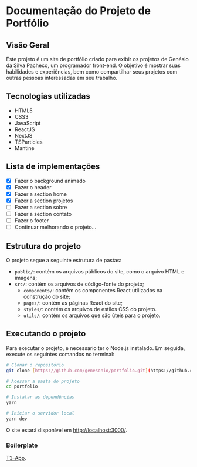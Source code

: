 # Documentação do Projeto de Portfólio

## Visão Geral

Este projeto é um site de portfólio criado para exibir os projetos de Genésio da Silva Pacheco, um programador front-end. O objetivo é mostrar suas habilidades e experiências, bem como compartilhar seus projetos com outras pessoas interessadas em seu trabalho.

## Tecnologias utilizadas

* HTML5
* CSS3
* JavaScript
* ReactJS
* NextJS
* TSParticles
* Mantine

## Lista de implementações

* [x] Fazer o background animado
* [x] Fazer o header
* [x] Fazer a section home
* [x] Fazer a section projetos
* [ ] Fazer a section sobre
* [ ] Fazer a section contato
* [ ] Fazer o footer
* [ ] Continuar melhorando o projeto...

## Estrutura do projeto

O projeto segue a seguinte estrutura de pastas:

* `public/`: contém os arquivos públicos do site, como o arquivo HTML e imagens;
* `src/`: contém os arquivos de código-fonte do projeto;
  * `components/`: contém os componentes React utilizados na construção do site;
  * `pages/`: contém as páginas React do site;
  * `styles/`: contém os arquivos de estilos CSS do projeto.
  * `utils/`: contém os arquivos que são úteis para o projeto.

## Executando o projeto

Para executar o projeto, é necessário ter o Node.js instalado. Em seguida, execute os seguintes comandos no terminal:

``` bash
# Clonar o repositório
git clone [https://github.com/genesonio/portfolio.git](https://github.com/genesonio/portfolio.git)

# Acessar a pasta do projeto
cd portfolio

# Instalar as dependências
yarn

# Iniciar o servidor local
yarn dev
```

O site estará disponível em [http://localhost:3000/](http://localhost:3000/).

### Boilerplate

[T3-App](https://create.t3.gg/).
